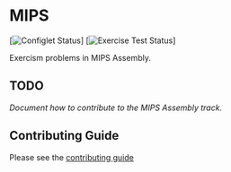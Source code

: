 # MIPS

[![Configlet Status](https://github.com/exercism/mips/workflows/Configlet%20CI/badge.svg)]
[![Exercise Test Status](https://github.com/exercism/mips/workflows/Exercise%20tests/badge.svg)]

Exercism problems in MIPS Assembly.

## TODO

_Document how to contribute to the MIPS Assembly track._

## Contributing Guide

Please see the [contributing guide](https://github.com/exercism/x-api/blob/master/CONTRIBUTING.md#the-exercise-data)


